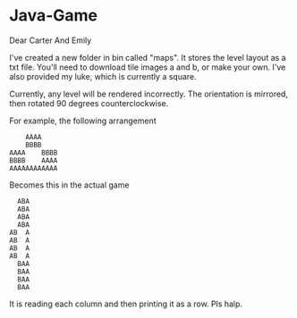 # Java-Game

Dear Carter And Emily

I've created a new folder in bin called "maps".
It stores the level layout as a txt file.
You'll need to download tile images a and b, or make your own.
I've also provided my luke, which is currently a square.

Currently, any level will be rendered incorrectly.
The orientation is mirrored, then rotated 90 degrees counterclockwise.

For example, the following arrangement

        AAAA    
        BBBB    
    AAAA    BBBB
    BBBB    AAAA
    AAAAAAAAAAAA

Becomes this in the actual game

      ABA
      ABA
      ABA
      ABA
    AB  A
    AB  A
    AB  A
    AB  A
      BAA
      BAA
      BAA
      BAA
  
It is reading each column and then printing it as a row.
Pls halp.


